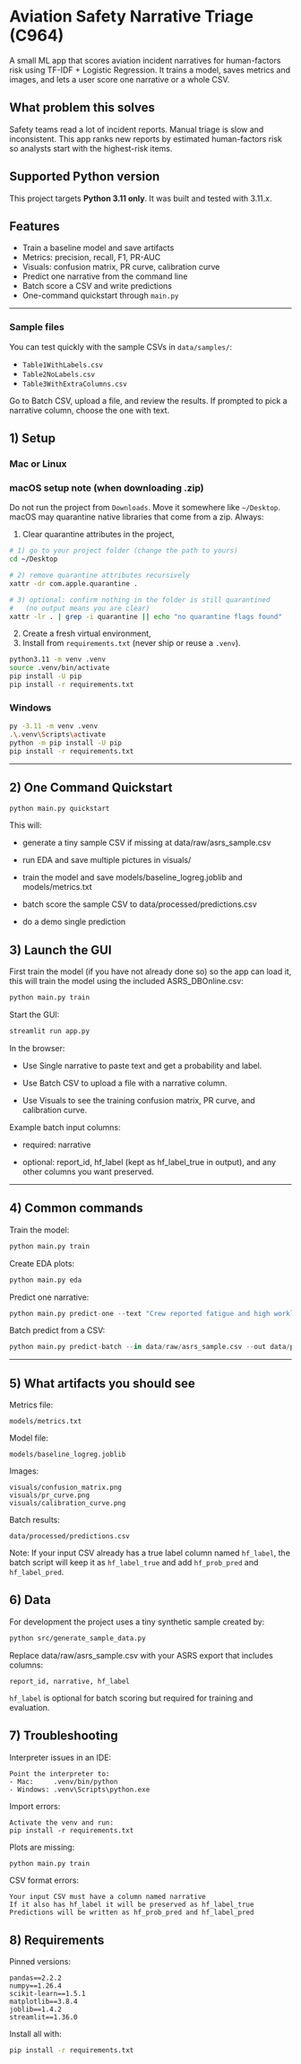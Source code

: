 # Aviation Safety Narrative Triage (C964)

A small ML app that scores aviation incident narratives for human-factors risk using TF-IDF + Logistic Regression. It trains a model, saves metrics and images, and lets a user score one narrative or a whole CSV.

## What problem this solves

Safety teams read a lot of incident reports. Manual triage is slow and inconsistent. This app ranks new reports by estimated human-factors risk so analysts start with the highest-risk items.

## Supported Python version

This project targets **Python 3.11 only**. It was built and tested with 3.11.x.

## Features

- Train a baseline model and save artifacts  
- Metrics: precision, recall, F1, PR-AUC  
- Visuals: confusion matrix, PR curve, calibration curve  
- Predict one narrative from the command line  
- Batch score a CSV and write predictions  
- One-command quickstart through `main.py`

---
### Sample files
You can test quickly with the sample CSVs in `data/samples/`:
- `Table1WithLabels.csv`
- `Table2NoLabels.csv`
- `Table3WithExtraColumns.csv`

Go to Batch CSV, upload a file, and review the results. If prompted to pick a narrative column, choose the one with text.

## 1) Setup

### Mac or Linux
### macOS setup note (when downloading .zip)
Do not run the project from `Downloads`. Move it somewhere like `~/Desktop`.
macOS may quarantine native libraries that come from a zip. Always:
1) Clear quarantine attributes in the project,
```bash
# 1) go to your project folder (change the path to yours)
cd ~/Desktop

# 2) remove quarantine attributes recursively
xattr -dr com.apple.quarantine .

# 3) optional: confirm nothing in the folder is still quarantined
#   (no output means you are clear)
xattr -lr . | grep -i quarantine || echo "no quarantine flags found"
```
2) Create a fresh virtual environment,
3) Install from `requirements.txt` (never ship or reuse a `.venv`).


```bash
python3.11 -m venv .venv
source .venv/bin/activate
pip install -U pip
pip install -r requirements.txt
```
### Windows

```bash
py -3.11 -m venv .venv
.\.venv\Scripts\activate
python -m pip install -U pip
pip install -r requirements.txt
```
---

## 2) One Command Quickstart

```python
python main.py quickstart
```

This will:

* generate a tiny sample CSV if missing at data/raw/asrs_sample.csv

* run EDA and save multiple pictures in visuals/

* train the model and save models/baseline_logreg.joblib and models/metrics.txt

* batch score the sample CSV to data/processed/predictions.csv

* do a demo single prediction

## 3) Launch the GUI

First train the model (if you have not already done so) so the app can load it, this will train the model using the included ASRS_DBOnline.csv:

```bash
python main.py train
```
Start the GUI:
```bash
streamlit run app.py
```

In the browser:

* Use Single narrative to paste text and get a probability and label.

* Use Batch CSV to upload a file with a narrative column.

* Use Visuals to see the training confusion matrix, PR curve, and calibration curve.

Example batch input columns:

* required: narrative

* optional: report_id, hf_label (kept as hf_label_true in output), and any other columns you want preserved.
---

## 4) Common commands

Train the model:
```python
python main.py train
```

Create EDA plots:
```python
python main.py eda
```

Predict one narrative:
```python
python main.py predict-one --text "Crew reported fatigue and high workload during approach." --threshold 0.5
```

Batch predict from a CSV:
```python
python main.py predict-batch --in data/raw/asrs_sample.csv --out data/processed/predictions.csv --threshold 0.5
```

---


## 5) What artifacts you should see

Metrics file:
```
models/metrics.txt
```

Model file:
```
models/baseline_logreg.joblib
```

Images:
```
visuals/confusion_matrix.png
visuals/pr_curve.png
visuals/calibration_curve.png
```

Batch results:
```
data/processed/predictions.csv
```

Note: If your input CSV already has a true label column named `hf_label`, the batch script will keep it as `hf_label_true` and add `hf_prob_pred` and `hf_label_pred`.

## 6) Data

For development the project uses a tiny synthetic sample created by:
```bash
python src/generate_sample_data.py
```

Replace data/raw/asrs_sample.csv with your ASRS export that includes columns:
```
report_id, narrative, hf_label
```

`hf_label` is optional for batch scoring but required for training and evaluation.

## 7) Troubleshooting

Interpreter issues in an IDE:
```
Point the interpreter to:
- Mac:     .venv/bin/python
- Windows: .venv\Scripts\python.exe
```

Import errors:
```
Activate the venv and run:
pip install -r requirements.txt
```

Plots are missing:
```bash
python main.py train
```

CSV format errors:
```
Your input CSV must have a column named narrative
If it also has hf_label it will be preserved as hf_label_true
Predictions will be written as hf_prob_pred and hf_label_pred
```
## 8) Requirements

Pinned versions:
```
pandas==2.2.2
numpy==1.26.4
scikit-learn==1.5.1
matplotlib==3.8.4
joblib==1.4.2
streamlit==1.36.0
```

Install all with:
```bash
pip install -r requirements.txt
```
